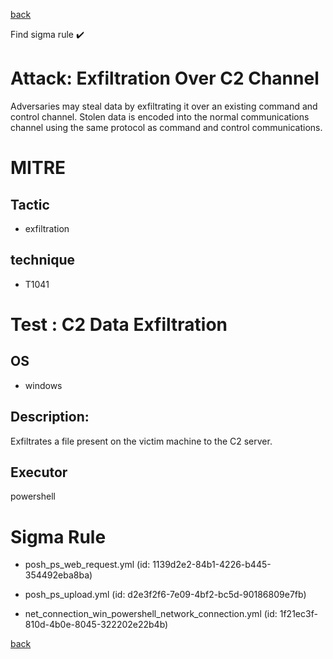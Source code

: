 
[back](../index.md)

Find sigma rule :heavy_check_mark: 

# Attack: Exfiltration Over C2 Channel 

Adversaries may steal data by exfiltrating it over an existing command and control channel. Stolen data is encoded into the normal communications channel using the same protocol as command and control communications.

# MITRE
## Tactic
  - exfiltration


## technique
  - T1041


# Test : C2 Data Exfiltration
## OS
  - windows


## Description:
Exfiltrates a file present on the victim machine to the C2 server.


## Executor
powershell

# Sigma Rule
 - posh_ps_web_request.yml (id: 1139d2e2-84b1-4226-b445-354492eba8ba)

 - posh_ps_upload.yml (id: d2e3f2f6-7e09-4bf2-bc5d-90186809e7fb)

 - net_connection_win_powershell_network_connection.yml (id: 1f21ec3f-810d-4b0e-8045-322202e22b4b)



[back](../index.md)
